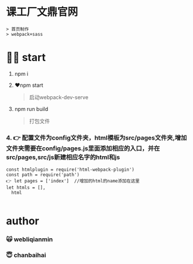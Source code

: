 # 课工厂文鼎官网
    > 首页制作
    > webpack+sass
# 💪🏻 start
1. npm i    

2. ❤️npm start    
    > 启动webpack-dev-serve  

3. npm run build
    > 打包文件
### 4. 👉 配置文件为config文件夹，html模板为src/pages文件夹,增加文件夹需要在config/pages.js里面添加相应的入口，并在src/pages,src/js新建相应名字的html和js
```
const htmlplugin = require('html-webpack-plugin')
const path = require('path')
👉 let pages = ['index']  //增加的html的name添加在这里
let htmls = [],
  html
  
```
# author
### 🙀 webliqianmin
### 😇 chanbaihai
